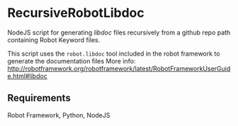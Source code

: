 # RecursiveRobotLibdoc
NodeJS script for generating *libdoc* files recursively from a github repo path containing Robot Keyword files.

This script uses the `robot.libdoc` tool included in the robot framework to generate the documentation files
More info: http://robotframework.org/robotframework/latest/RobotFrameworkUserGuide.html#libdoc

## Requirements
Robot Framework, Python, NodeJS

## 
